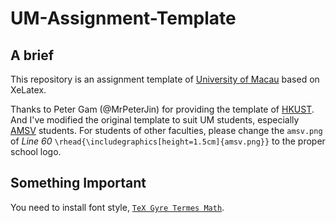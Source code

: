 # UM-Assignment-Template

## A brief

This repository is an assignment template of [University of Macau](https://www.um.edu.mo/) based on XeLatex. 

Thanks to Peter Gam (@MrPeterJin) for providing the template of [HKUST](https://hkust.edu.hk/zh-hans). And I've modified the original template to suit UM students, especially [AMSV](https://ime.um.edu.mo/) students. For students of other faculties, please change the `amsv.png` of *Line 60* `\rhead{\includegraphics[height=1.5cm]{amsv.png}}` to the proper school logo.

## Something Important

You need to install font style, [`TeX Gyre Termes Math`](https://www.ctan.org/pkg/tex-gyre-math-termes).
